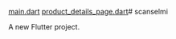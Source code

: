 [main.dart](..%2FDownloads%2FMetis-lorenzo-flutter%2FMetis-lorenzo-flutter%2Fscanselmi%2Flib%2Fmain.dart)
[product_details_page.dart](..%2FDownloads%2FMetis-lorenzo-flutter%2FMetis-lorenzo-flutter%2Fscanselmi%2Flib%2Fproduct_details_page.dart)# scanselmi

A new Flutter project.
